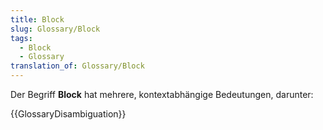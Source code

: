 ```yaml
---
title: Block
slug: Glossary/Block
tags:
  - Block
  - Glossary
translation_of: Glossary/Block
---
```

Der Begriff **Block** hat mehrere, kontextabhängige Bedeutungen, darunter:

{{GlossaryDisambiguation}}
